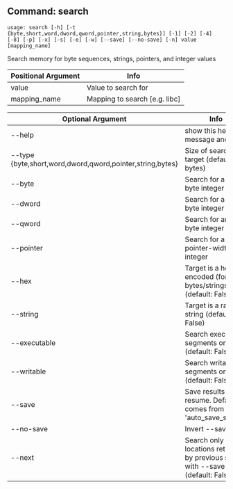 ## Command: search ##
```
usage: search [-h] [-t {byte,short,word,dword,qword,pointer,string,bytes}] [-1] [-2] [-4] [-8] [-p] [-x] [-s] [-e] [-w] [--save] [--no-save] [-n] value [mapping_name]
```
Search memory for byte sequences, strings, pointers, and integer values  

| Positional Argument | Info |
|---------------------|------|
| value | Value to search for |
| mapping_name | Mapping to search [e.g. libc] |

| Optional Argument | Info |
|---------------------|------|
| --help | show this help message and exit |
| --type {byte,short,word,dword,qword,pointer,string,bytes} | Size of search target (default: bytes) |
| --byte | Search for a 1-byte integer |
| --dword | Search for a 4-byte integer |
| --qword | Search for an 8-byte integer |
| --pointer | Search for a pointer-width integer |
| --hex | Target is a hex-encoded (for bytes/strings) (default: False) |
| --string | Target is a raw string (default: False) |
| --executable | Search executable segments only (default: False) |
| --writable | Search writable segments only (default: False) |
| --save | Save results for --resume. Default comes from config 'auto_save_search' |
| --no-save | Invert --save |
| --next | Search only locations returned by previous search with --save (default: False) |


